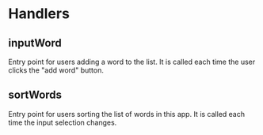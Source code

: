 # Handlers

## inputWord

Entry point for users adding a word to the list.
It is called each time the user clicks the "add word" button.

## sortWords

Entry point for users sorting the list of words in this app.
It is called each time the input selection changes.
